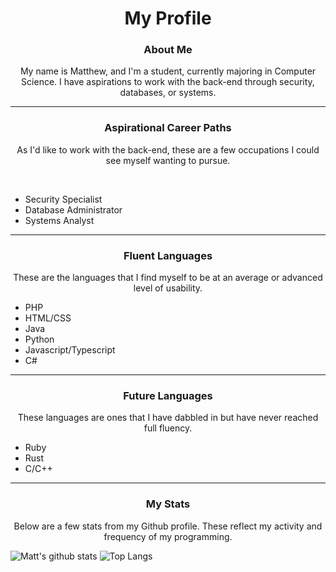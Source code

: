 <h1 align="center">My Profile</h1>
<h3 align="center">About Me</h3>
<p align="center">
My name is Matthew, and I'm a student, currently majoring in Computer Science.
I have aspirations to work with the back-end through security, databases, or systems.
</p>

---

<h3 align="center">Aspirational Career Paths</h3>
<p align="center">As I'd like to work with the back-end, these are a few occupations I could see myself wanting to pursue.</p>
<br/>

* Security Specialist 
* Database Administrator
* Systems Analyst


---

<h3 align="center">Fluent Languages</h3>

<p align="center">These are the languages that I find myself to be at an average or advanced level of usability.</p>

* PHP
* HTML/CSS
* Java
* Python
* Javascript/Typescript
* C#

---

<h3 align="center">Future Languages</h3>

<p align="center">These languages are ones that I have dabbled in but have never reached full fluency.</p>

* Ruby
* Rust
* C/C++

---

<h3 align="center">My Stats</h3>

<p align="center">Below are a few stats from my Github profile. These reflect my activity and frequency of my programming.</p>

![Matt's github stats](https://github-readme-stats.vercel.app/api?username=sylvrs&line_height=20&hide_border=true&hide_title=true&count_private=true&show_icons=true&theme=buefy)
![Top Langs](https://github-readme-stats.vercel.app/api/top-langs/?username=sylvrs&hide_border=true&hide_title=true)
